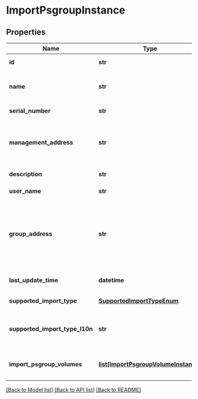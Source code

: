 # ImportPsgroupInstance

## Properties
Name | Type | Description | Notes
------------ | ------------- | ------------- | -------------
**id** | **str** | Unique identifier of the PS Group. | [optional] 
**name** | **str** | Name of the PS Group.  This property supports case-insensitive filtering. | [optional] 
**serial_number** | **str** | Serial number of the PS Group. | [optional] 
**management_address** | **str** | Management address of the PS Group. This can be an IPv4 address or FQDN (Fully Qualified Domain Name). | [optional] 
**description** | **str** | Description of the PS Group. | [optional] 
**user_name** | **str** | Name used to log in to the PS Group. | [optional] 
**group_address** | **str** | IP address of the PS Group, which is used for data path communication. If a management address is not configured, this address is also used for management operations. | [optional] 
**last_update_time** | **datetime** | Time when the PS Group was last updated. | [optional] 
**supported_import_type** | [**SupportedImportTypeEnum**](SupportedImportTypeEnum.md) |  Was added in version 1.0.2. | [optional] 
**supported_import_type_l10n** | **str** | Localized message string corresponding to supported_import_type Was added in version 1.0.2. | [optional] 
**import_psgroup_volumes** | [**list[ImportPsgroupVolumeInstance]**](ImportPsgroupVolumeInstance.md) | This is the inverse of the resource type import_psgroup_volume association. | [optional] 

[[Back to Model list]](../README.md#documentation-for-models) [[Back to API list]](../README.md#documentation-for-api-endpoints) [[Back to README]](../README.md)


